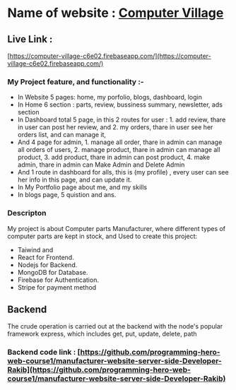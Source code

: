 # Name of website : [Computer Village](https://computer-village-c6e02.firebaseapp.com/) 

## Live Link :
 [https://computer-village-c6e02.firebaseapp.com/](https://computer-village-c6e02.firebaseapp.com/) 

### My Project feature, and functionality :-
-   In Website 5 pages: home, my porfolio, blogs, dashboard, login
-   In Home 6 section : parts, review, bussiness summary, newsletter, ads section
-   In Dashboard total 5 page, in this 2 routes for user : 1. add review, thare in user can post her review, and 2. my orders, thare in user see her orders list, and can manage it,
-   And 4 page for admin, 1. manage all order, thare in admin can manage all orders of users, 2. manage product, thare in admin can manage all product, 3. add product, thare in admin can post product, 4. make admin, thare in admin can Make Admin and Delete Admin
-   And 1 route in dashboard for alls, this is (my profile) , every user can see her info in this page, and can update it.
-   In My Portfolio page about me, and my skills
-   In blogs page, 5 quistion and ans.

### Descripton 
My project is about Computer parts Manufacturer, where different types of computer parts are kept in stock, 
and Used to create this project: 
- Taiwind and
- React for Frontend.
- Nodejs for Backend.
- MongoDB for Database.
- Firebase for Authentication.
- Stripe for payment method 


## Backend
The crude operation is carried out at the backend with the node's popular framework express, which includes get, put, update, delete, path
### Backend code link :  [https://github.com/programming-hero-web-course1/manufacturer-website-server-side-Developer-Rakib](https://github.com/programming-hero-web-course1/manufacturer-website-server-side-Developer-Rakib) 
